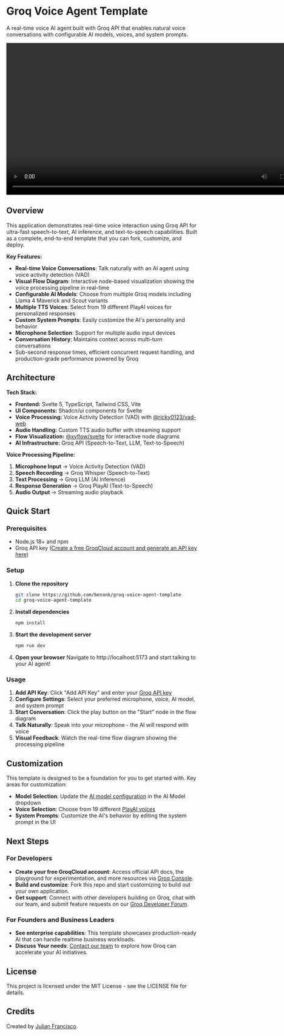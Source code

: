 # Groq Voice Agent Template

A real-time voice AI agent built with Groq API that enables natural voice conversations with configurable AI models, voices, and system prompts.

<video height="400" controls>
  <source src="./voice-agent.mp4" type="video/mp4">
</video>

## Overview

This application demonstrates real-time voice interaction using Groq API for ultra-fast speech-to-text, AI inference, and text-to-speech capabilities. Built as a complete, end-to-end template that you can fork, customize, and deploy.

**Key Features:**
- **Real-time Voice Conversations**: Talk naturally with an AI agent using voice activity detection (VAD)
- **Visual Flow Diagram**: Interactive node-based visualization showing the voice processing pipeline in real-time
- **Configurable AI Models**: Choose from multiple Groq models including Llama 4 Maverick and Scout variants
- **Multiple TTS Voices**: Select from 19 different PlayAI voices for personalized responses
- **Custom System Prompts**: Easily customize the AI's personality and behavior
- **Microphone Selection**: Support for multiple audio input devices
- **Conversation History**: Maintains context across multi-turn conversations
- Sub-second response times, efficient concurrent request handling, and production-grade performance powered by Groq

## Architecture

**Tech Stack:**
- **Frontend:** Svelte 5, TypeScript, Tailwind CSS, Vite
- **UI Components:** Shadcn/ui components for Svelte
- **Voice Processing:** Voice Activity Detection (VAD) with [@ricky0123/vad-web](https://github.com/ricky0123/vad)
- **Audio Handling:** Custom TTS audio buffer with streaming support
- **Flow Visualization:** [@xyflow/svelte](https://www.npmjs.com/package/@xyflow/svelte) for interactive node diagrams
- **AI Infrastructure:** Groq API (Speech-to-Text, LLM, Text-to-Speech)

**Voice Processing Pipeline:**
1. **Microphone Input** → Voice Activity Detection (VAD)
2. **Speech Recording** → Groq Whisper (Speech-to-Text)
3. **Text Processing** → Groq LLM (AI Inference)
4. **Response Generation** → Groq PlayAI (Text-to-Speech)
5. **Audio Output** → Streaming audio playback

## Quick Start

### Prerequisites
- Node.js 18+ and npm
- Groq API key ([Create a free GroqCloud account and generate an API key here](https://console.groq.com/keys))

### Setup

1. **Clone the repository**
   ```bash
   git clone https://github.com/benank/groq-voice-agent-template
   cd groq-voice-agent-template
   ```

2. **Install dependencies**
   ```bash
   npm install
   ```

3. **Start the development server**
   ```bash
   npm run dev
   ```

4. **Open your browser**
   Navigate to http://localhost:5173 and start talking to your AI agent!

### Usage

1. **Add API Key**: Click "Add API Key" and enter your [Groq API key](https://console.groq.com/keys)
2. **Configure Settings**: Select your preferred microphone, voice, AI model, and system prompt
3. **Start Conversation**: Click the play button on the "Start" node in the flow diagram
4. **Talk Naturally**: Speak into your microphone - the AI will respond with voice
5. **Visual Feedback**: Watch the real-time flow diagram showing the processing pipeline

## Customization

This template is designed to be a foundation for you to get started with. Key areas for customization:

- **Model Selection**: Update the [AI model configuration](https://console.groq.com/docs/models) in the AI Model dropdown
- **Voice Selection**: Choose from 19 different [PlayAI voices](https://console.groq.com/docs/text-to-speech)
- **System Prompts**: Customize the AI's behavior by editing the system prompt in the UI

## Next Steps

### For Developers
- **Create your free GroqCloud account**: Access official API docs, the playground for experimentation, and more resources via [Groq Console](https://console.groq.com).
- **Build and customize**: Fork this repo and start customizing to build out your own application.
- **Get support**: Connect with other developers building on Groq, chat with our team, and submit feature requests on our [Groq Developer Forum](https://community.groq.com).

### For Founders and Business Leaders
- **See enterprise capabilities**: This template showcases production-ready AI that can handle realtime business workloads.
- **Discuss Your needs**: [Contact our team](https://groq.com/enterprise-access/) to explore how Groq can accelerate your AI initiatives.

## License

This project is licensed under the MIT License - see the LICENSE file for details.

## Credits

Created by [Julian Francisco](https://www.linkedin.com/in/julian-francisco/).

